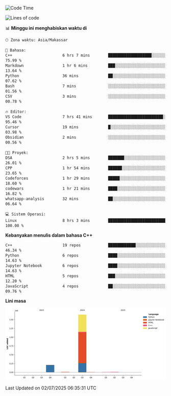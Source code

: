 <!--START_SECTION:waka-->
![Code Time](http://img.shields.io/badge/Code%20Time-299%20hrs%2035%20mins-blue)

![Lines of code](https://img.shields.io/badge/Sejak%20Hello%20World%20aku%20telah%20menulis-1.9%20million%20baris%20kode-blue)

📊 **Minggu ini menghabiskan waktu di** 

```text
🕑︎ Zona waktu: Asia/Makassar

💬 Bahasa: 
C++                      6 hrs 7 mins        ███████████████████░░░░░░   75.99 % 
Markdown                 1 hr 6 mins         ███░░░░░░░░░░░░░░░░░░░░░░   13.64 % 
Python                   36 mins             ██░░░░░░░░░░░░░░░░░░░░░░░   07.62 % 
Bash                     7 mins              ░░░░░░░░░░░░░░░░░░░░░░░░░   01.56 % 
CSV                      3 mins              ░░░░░░░░░░░░░░░░░░░░░░░░░   00.78 % 

🔥 Editor: 
VS Code                  7 hrs 41 mins       ████████████████████████░   95.46 % 
Cursor                   19 mins             █░░░░░░░░░░░░░░░░░░░░░░░░   03.98 % 
Obsidian                 2 mins              ░░░░░░░░░░░░░░░░░░░░░░░░░   00.56 % 

🐱‍💻 Proyek: 
DSA                      2 hrs 5 mins        ███████░░░░░░░░░░░░░░░░░░   26.01 % 
CPP                      1 hr 54 mins        ██████░░░░░░░░░░░░░░░░░░░   23.65 % 
Codeforces               1 hr 29 mins        █████░░░░░░░░░░░░░░░░░░░░   18.60 % 
codewars                 1 hr 21 mins        ████░░░░░░░░░░░░░░░░░░░░░   16.82 % 
whatsapp-analysis        32 mins             ██░░░░░░░░░░░░░░░░░░░░░░░   06.64 % 

💻 Sistem Operasi: 
Linux                    8 hrs 3 mins        █████████████████████████   100.00 % 
```

**Kebanyakan menulis dalam bahasa C++** 

```text
C++                      19 repos            ████████████░░░░░░░░░░░░░   46.34 % 
Python                   6 repos             ████░░░░░░░░░░░░░░░░░░░░░   14.63 % 
Jupyter Notebook         6 repos             ████░░░░░░░░░░░░░░░░░░░░░   14.63 % 
HTML                     5 repos             ███░░░░░░░░░░░░░░░░░░░░░░   12.20 % 
JavaScript               4 repos             ██░░░░░░░░░░░░░░░░░░░░░░░   09.76 % 
```



**Lini masa**

![Lines of Code chart](https://raw.githubusercontent.com/yusuf601/yusuf601/main/assets/bar_graph.png)


 Last Updated on 02/07/2025 06:35:31 UTC
<!--END_SECTION:waka-->

